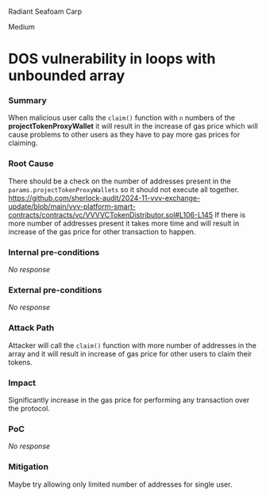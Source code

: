 Radiant Seafoam Carp

Medium

# DOS vulnerability in loops with unbounded array

### Summary

When malicious user calls the `claim()` function with `n` numbers of the **projectTokenProxyWallet** it will result in the increase of gas price which will cause problems to other users as they have to pay more gas prices for claiming.

### Root Cause

There should be a check on the number of addresses present in the `params.projectTokenProxyWallets` so it should not execute all together.
https://github.com/sherlock-audit/2024-11-vvv-exchange-update/blob/main/vvv-platform-smart-contracts/contracts/vc/VVVVCTokenDistributor.sol#L106-L145
If there is more number of addresses present it takes more time and will result in increase of the gas price for other transaction to happen.

### Internal pre-conditions

_No response_

### External pre-conditions

_No response_

### Attack Path

Attacker will call the `claim()` function with more number of addresses in the array and it will result in increase of gas price for other users to claim their tokens.

### Impact

Significantly increase in the gas price for performing any transaction over the protocol.


### PoC

_No response_

### Mitigation

Maybe try allowing only limited number of addresses for single user. 